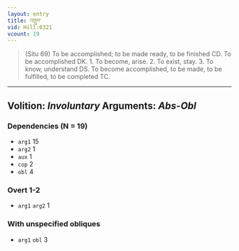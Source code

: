 ```yaml
---
layout: entry
title: འགྲུབ་
vid: Hill:0321
vcount: 19
---
```

> (Situ 69) To be accomplished; to be made ready, to be finished CD\. To be accomplished DK\. 1\. To become, arise\. 2\. To exist, stay\. 3\. To know, understand DS\. To become accomplished, to be made, to be fulfilled, to be completed TC\.

---
Volition: _Involuntary_
Arguments: _Abs-Obl_
---

### Dependencies (N = 19)
* `arg1` 15
* `arg2` 1
* `aux` 1
* `cop` 2
* `obl` 4


### Overt 1-2
* `arg1` `arg2` 1


### With unspecified obliques
* `arg1` `obl` 3
